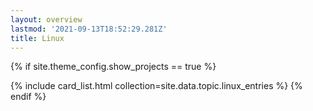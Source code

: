 ```yaml
---
layout: overview
lastmod: '2021-09-13T18:52:29.281Z'
title: Linux
---
```




{% if site.theme_config.show_projects == true %}
  <!-- <h2>{{ site.theme_config.topic.title_projects }}</h2> -->
  {% include card_list.html collection=site.data.topic.linux_entries %}
{% endif %}
